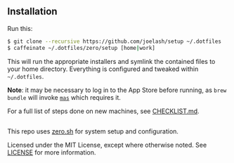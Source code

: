## Installation

Run this:

```sh
$ git clone --recursive https://github.com/joelash/setup ~/.dotfiles
$ caffeinate ~/.dotfiles/zero/setup [home|work]
```

This will run the appropriate installers and symlink the contained files to your
home directory. Everything is configured and tweaked within `~/.dotfiles`.

**Note**: it may be necessary to log in to the App Store before running, as
`brew bundle` will invoke [`mas`](https://github.com/mas-cli/mas) which requires
it.

For a full list of steps done on new machines, see
[CHECKLIST.md](./CHECKLIST.md).

##

This repo uses [zero.sh](https://github.com/zero-sh/zero.sh) for system setup
and configuration.

Licensed under the MIT License, except where otherwise noted. See
[LICENSE](LICENSE) for more information.
